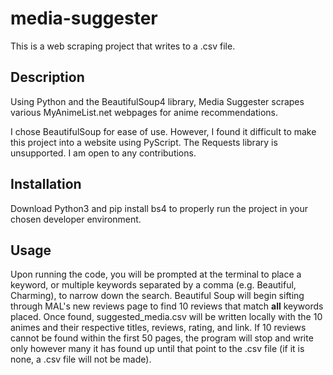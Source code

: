# media-suggester

This is a web scraping project that writes to a .csv file.

## Description
Using Python and the BeautifulSoup4 library, Media Suggester scrapes various MyAnimeList.net webpages for anime recommendations. 

I chose BeautifulSoup for ease of use. However, I found it difficult to make this project into a website using PyScript. The Requests library is unsupported. I am open to any contributions.

## Installation
Download Python3 and pip install bs4 to properly run the project in your chosen developer environment.

## Usage
Upon running the code, you will be prompted at the terminal to place a keyword, or multiple keywords separated by a comma (e.g. Beautiful, Charming), to narrow down the search. Beautiful Soup will begin sifting through MAL's new reviews page to find 10 reviews that match **all** keywords placed. Once found, suggested_media.csv will be written locally with the 10 animes and their respective titles, reviews, rating, and link. If 10 reviews cannot be found within the first 50 pages, the program will stop and write only however many it has found up until that point to the .csv file (if it is none, a .csv file will not be made). 
